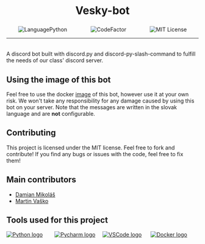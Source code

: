 <style>
    .main-title {
        margin-bottom: 1.5rem;
        text-align: center;
    }    

    .meta-icons {
        display: flex;
        justify-content: space-around;
    }

    .meta-icons a {
        text-decoration: none;
    }

    .line {
        margin-bottom: 2rem;
    }

    .icon {
        width: 8rem;
    }

    .icon:hover {
        text-decoration: none;    
    }
</style>
<h1 class="main-title">Vesky-bot</h1>
<div class="meta-icons">
    <a href="https://www.python.org"><img src="https://img.shields.io/badge/Language-Python-yellow" alt="LanguagePython" /></a>
    <a href="https://www.codefactor.io/repository/github/the-g-coders/vesky-bot"><img src="https://www.codefactor.io/repository/github/the-g-coders/vesky-bot/badge" alt="CodeFactor" /></a>
    <a href="https://en.wikipedia.org/wiki/MIT_License"><img src="https://img.shields.io/badge/License-MIT-blue.svg" alt="MIT License"></a>
</div>
<hr class="line">
A discord bot built with discord.py and discord-py-slash-command to fulfill the needs of our class' discord server.

## Using the image of this bot

Feel free to use the docker [image](https://hub.docker.com/repository/docker/demizon3433/vesky-bot) of this bot, however use it at your own risk. We won't take any responsibility for any damage caused by using this bot on your server.
Note that the messages are written in the slovak language and are **not** configurable.

## Contributing

This project is licensed under the MIT license. Feel free to fork and contribute! If you find any bugs or issues with the code, feel free to fix them!

## Main contributors

- [Damian Mikoláš](https://github.com/Demizon3433)
- [Martin Vaško](https://github.com/MartinVasko11235)

## Tools used for this project

<div style="display: flex; justify-content: space-between">
    <a class="icon" href="https://www.python.org/">
        <img src="https://cdn3.iconfinder.com/data/icons/logos-and-brands-adobe/512/267_Python-512.png" alt="Python logo">
    </a>
    <a class="icon" href="https://www.jetbrains.com/pycharm/">
        <img src="https://upload.wikimedia.org/wikipedia/commons/thumb/1/1d/PyCharm_Icon.svg/512px-PyCharm_Icon.svg.png?20200803065702" alt="Pycharm logo">
    </a>
    <a class="icon" href="https://code.visualstudio.com/">
        <img src="https://upload.wikimedia.org/wikipedia/commons/thumb/9/9a/Visual_Studio_Code_1.35_icon.svg/2048px-Visual_Studio_Code_1.35_icon.svg.png"  alt="VSCode logo">
    </a>
    <a class="icon" href="https://docker.com">
        <img src="https://www.docker.com/wp-content/uploads/2022/03/vertical-logo-monochromatic.png" alt="Docker logo">
    </a>
</div>
